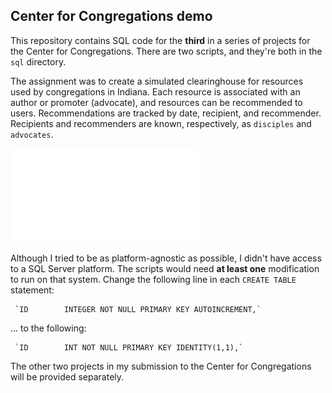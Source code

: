 ## Center for Congregations demo

This repository contains SQL code for the **third** in a series of projects
for the Center for Congregations. There are two scripts, and they're both in the
`sql` directory.

The assignment was to create a simulated clearinghouse for resources used by
congregations in Indiana. Each resource is associated with an author or promoter
(advocate), and resources can be recommended to users. Recommendations are tracked
by date, recipient, and recommender. Recipients and recommenders are known,
respectively, as `disciples` and `advocates`.

![entity relationship diagram](erd.pdf "Entity Relationship Diagram")

Although I tried to be as platform-agnostic as possible, I didn't have access to
a SQL Server platform. The scripts would need **at least one** modification to
run on that system. Change the following line in each `CREATE TABLE` statement:

     `ID        INTEGER NOT NULL PRIMARY KEY AUTOINCREMENT,`

  ... to the following:

     `ID        INT NOT NULL PRIMARY KEY IDENTITY(1,1),`

The other two projects in my submission to the Center for Congregations will
be provided separately.
